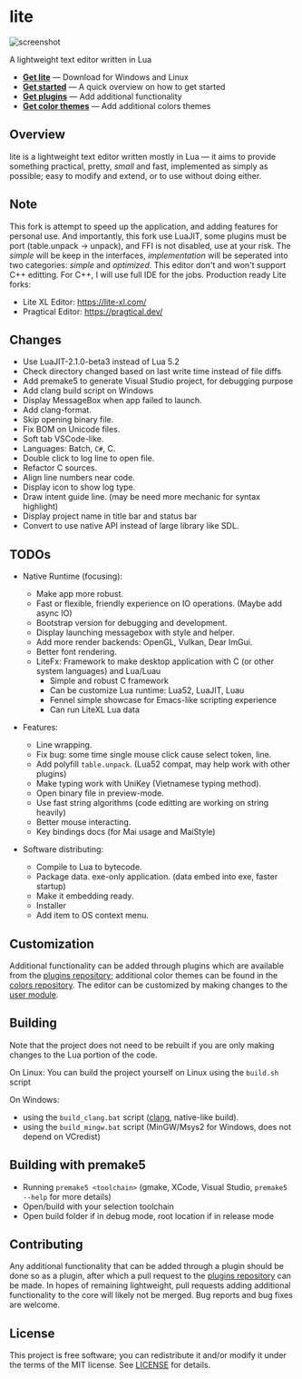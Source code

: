 # lite
![screenshot](https://user-images.githubusercontent.com/3920290/81471642-6c165880-91ea-11ea-8cd1-fae7ae8f0bc4.png)

A lightweight text editor written in Lua

* **[Get lite](https://github.com/rxi/lite/releases/latest)** — Download
  for Windows and Linux
* **[Get started](doc/usage.md)** — A quick overview on how to get started
* **[Get plugins](https://github.com/rxi/lite-plugins)** — Add additional
  functionality
* **[Get color themes](https://github.com/rxi/lite-colors)** — Add additional colors
  themes

## Overview
lite is a lightweight text editor written mostly in Lua — it aims to provide
something practical, pretty, *small* and fast, implemented as simply as
possible; easy to modify and extend, or to use without doing either.

## Note
This fork is attempt to speed up the application, and adding features for personal use.
And importantly, this fork use LuaJIT, some plugins must be port (table.unpack -> unpack), and FFI is not disabled, use at your risk.
The *simple* will be keep in the interfaces, *implementation* will be seperated into two categories: *simple* and *optimized*.
This editor don't and won't support C++ editting. For C++, I will use full IDE for the jobs.
Production ready Lite forks:
- Lite XL Editor: https://lite-xl.com/
- Pragtical Editor: https://pragtical.dev/

## Changes
- Use LuaJIT-2.1.0-beta3 instead of Lua 5.2
- Check directory changed based on last write time instead of file diffs
- Add premake5 to generate Visual Studio project, for debugging purpose
- Add clang build script on Windows
- Display MessageBox when app failed to launch.
- Add clang-format.
- Skip opening binary file.
- Fix BOM on Unicode files.
- Soft tab VSCode-like.
- Languages: Batch, `C#`, C.
- Double click to log line to open file.
- Refactor C sources.
- Align line numbers near code.
- Display icon to show log type.
- Draw intent guide line. (may be need more mechanic for syntax highlight)
- Display project name in title bar and status bar
- Convert to use native API instead of large library like SDL.

## TODOs
- Native Runtime (focusing):
    - Make app more robust.
    - Fast or flexible, friendly experience on IO operations. (Maybe add async IO)
    - Bootstrap version for debugging and development.
    - Display launching messagebox with style and helper.
    - Add more render backends: OpenGL, Vulkan, Dear ImGui.
    - Better font rendering.
    - LiteFx: Framework to make desktop application with C (or other system languages) and Lua/Luau
        - Simple and robust C framework
        - Can be customize Lua runtime: Lua52, LuaJIT, Luau
        - Fennel simple showcase for Emacs-like scripting experience
        - Can run LiteXL Lua data

- Features:
    - Line wrapping.
    - Fix bug: some time single mouse click cause select token, line.
    - Add polyfill `table.unpack`. (Lua52 compat, may help work with other plugins)
    - Make typing work with UniKey (Vietnamese typing method).
    - Open binary file in preview-mode.
    - Use fast string algorithms (code editting are working on string heavily)
    - Better mouse interacting.
    - Key bindings docs (for Mai usage and MaiStyle)

- Software distributing:
    - Compile to Lua to bytecode.
    - Package data. exe-only application. (data embed into exe, faster startup)
    - Make it embedding ready.
    - Installer
    - Add item to OS context menu.

## Customization
Additional functionality can be added through plugins which are available from
the [plugins repository](https://github.com/rxi/lite-plugins); additional color
themes can be found in the [colors repository](https://github.com/rxi/lite-colors).
The editor can be customized by making changes to the
[user module](data/user/init.lua).

## Building
Note that the project does not need to be rebuilt if you are only making changes
to the Lua portion of the code.

On Linux:
You can build the project yourself on Linux using the `build.sh` script

On Windows:
- using the `build_clang.bat` script ([clang]([https://nuwen.net/mingw.html](https://clang.llvm.org/)), native-like build).
- using the `build_mingw.bat` script (MinGW/Msys2 for Windows, does not depend on VCredist)

## Building with premake5
- Running `premake5 <toolchain>` (gmake, XCode, Visual Studio, `premake5 --help` for more details)
- Open/build with your selection toolchain
- Open build folder if in debug mode, root location if in release mode

## Contributing
Any additional functionality that can be added through a plugin should be done
so as a plugin, after which a pull request to the
[plugins repository](https://github.com/rxi/lite-plugins) can be made. In hopes
of remaining lightweight, pull requests adding additional functionality to the
core will likely not be merged. Bug reports and bug fixes are welcome.

## License
This project is free software; you can redistribute it and/or modify it under
the terms of the MIT license. See [LICENSE](LICENSE) for details.
